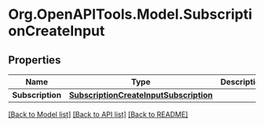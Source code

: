
# Org.OpenAPITools.Model.SubscriptionCreateInput

## Properties

Name | Type | Description | Notes
------------ | ------------- | ------------- | -------------
**Subscription** | [**SubscriptionCreateInputSubscription**](SubscriptionCreateInputSubscription.md) |  | [optional] 

[[Back to Model list]](../README.md#documentation-for-models)
[[Back to API list]](../README.md#documentation-for-api-endpoints)
[[Back to README]](../README.md)

